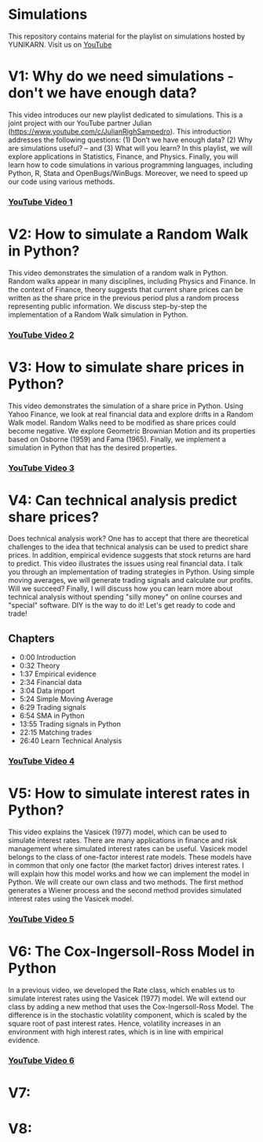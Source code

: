 # Simulations
This repository contains material for the playlist on simulations hosted by YUNIKARN. Visit us on [YouTube](https://www.youtube.com/@YUNIKARN)

# V1: Why do we need simulations - don't we have enough data?
This video introduces our new playlist dedicated to simulations. This is a joint project with our YouTube partner Julian (https://www.youtube.com/c/JulianRighSampedro). This introduction addresses the following questions: (1) Don’t we have enough data? (2) Why are simulations useful? – and (3) What will you learn? In this playlist, we will explore applications in Statistics, Finance, and Physics. Finally, you will learn how to code simulations in various programming languages, including Python, R, Stata and OpenBugs/WinBugs. Moreover, we need to speed up our code using various methods. 
### [YouTube Video 1](https://youtu.be/3LJlC0thaJc)

# V2: How to simulate a Random Walk in Python?
This video demonstrates the simulation of a random walk in Python. Random walks appear in many disciplines, including Physics and Finance. In the context of Finance, theory suggests that current share prices can be written as the share price in the previous period plus a random process representing public information. We discuss step-by-step the implementation of a Random Walk simulation in Python.

### [YouTube Video 2](https://youtu.be/umgjQlnhrhM)

# V3: How to simulate share prices in Python? 
This video demonstrates the simulation of a share price in Python. Using Yahoo Finance, we look at real financial data and explore drifts in a Random Walk model. Random Walks need to be modified as share prices could become negative. We explore Geometric Brownian Motion and its properties based on Osborne (1959) and Fama (1965). Finally, we implement a simulation in Python that has the desired properties.

### [YouTube Video 3](https://youtu.be/ovpuGg5esO0)

# V4: Can technical analysis predict share prices?
Does technical analysis work? One has to accept that there are theoretical challenges to the idea that technical analysis can be used to predict share prices. In addition, empirical evidence suggests that stock returns are hard to predict. This video illustrates the issues using real financial data. I talk you through an implementation of trading strategies in Python. Using simple moving averages, we will generate trading signals and calculate our profits. Will we succeed? Finally, I will discuss how you can learn more about technical analysis without spending "silly money" on online courses and "special" software. DIY is the way to do it! Let's get ready to code and trade!

## Chapters
- 0:00 Introduction
- 0:32 Theory
- 1:37 Empirical evidence
- 2:34 Financial data
- 3:04 Data import
- 5:24 Simple Moving Average
- 6:29 Trading signals
- 6:54 SMA in Python
- 13:55 Trading signals in Python
- 22:15 Matching trades
- 26:40 Learn Technical Analysis

### [YouTube Video 4](https://youtu.be/cymen-uLiP0)

# V5: How to simulate interest rates in Python?
This video explains the Vasicek (1977) model, which can be used to simulate interest rates. There are many applications in finance and risk management where simulated interest rates can be useful. Vasicek model belongs to the class of one-factor interest rate models. These models have in common that only one factor (the market factor) drives interest rates. I will explain how this model works and how we can implement the model in Python. We will create our own class and two methods. The first method generates a Wiener process and the second method provides simulated interest rates using the Vasicek model.

### [YouTube Video 5](https://youtu.be/339iI58ipOU)

# V6: The Cox-Ingersoll-Ross Model in Python
In a previous video, we developed the Rate class, which enables us to simulate interest rates using the Vasicek (1977) model. We will extend our class by adding a new method that uses the Cox-Ingersoll-Ross Model. The difference is in the stochastic volatility component, which is scaled by the square root of past interest rates. Hence, volatility increases in an environment with high interest rates, which is in line with empirical evidence.

### [YouTube Video 6](https://youtu.be/V76Q38BkILI)

# V7: 



# V8: 
